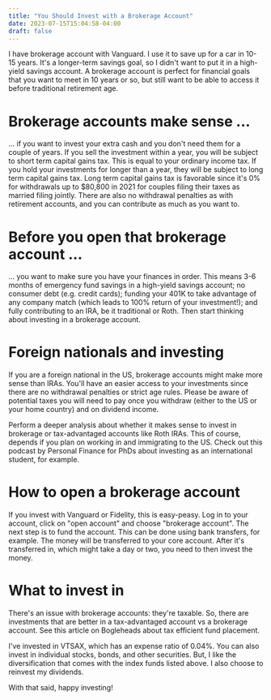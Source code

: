 ```yaml
---
title: "You Should Invest with a Brokerage Account"
date: 2023-07-15T15:04:58-04:00
draft: false
---
```


I have brokerage account with Vanguard. I use it to save up for a car in 10-15 years. It's a longer-term savings goal, so I didn't want to put it in a high-yield savings account. A brokerage account is perfect for financial goals that you want to meet in 10 years or so, but still want to be able to access it before traditional retirement age. 

# Brokerage accounts make sense ...
... if you want to invest your extra cash and you don't need them for a couple of years. If you sell the investment within a year, you will be subject to short term capital gains tax. This is equal to your ordinary income tax. If you hold your investments for longer than a year, they will be subject to long term capital gains tax. Long term capital gains tax is favorable since it's 0% for withdrawals up to $80,800 in 2021 for couples filing their taxes as married filing jointly. There are also no withdrawal penalties as with retirement accounts, and you can contribute as much as you want to. 

# Before you open that brokerage account ...
... you want to make sure you have your finances in order. This means 3-6 months of emergency fund savings in a high-yield savings account; no consumer debt (e.g. credit cards); funding your 401K to take advantage of any company match (which leads to 100% return of your investment!); and fully contributing to an IRA, be it traditional or Roth. Then start thinking about investing in a brokerage account.

# Foreign nationals and investing
If you are a foreign national in the US, brokerage accounts might make more sense than IRAs. You'll have an easier access to your investments since there are no withdrawal penalties or strict age rules. Please be aware of potential taxes you will need to pay once you withdraw (either to the US or your home country) and on dividend income. 

Perform a deeper analysis about whether it makes sense to invest in brokerage or tax-advantaged accounts like Roth IRAs. This of course, depends if you plan on working in and immigrating to the US. Check out this podcast by Personal Finance for PhDs about investing as an international student, for example. 

# How to open a brokerage account
If you invest with Vanguard or Fidelity, this is easy-peasy. Log in to your
account, click on "open account" and choose "brokerage account". The next step is to fund the account. This can be done using bank transfers, for example. The money will be transferred to your core account. After it's transferred in, which might take a day or two, you need to then invest the money.

# What to invest in
There's an issue with brokerage accounts: they're taxable. So, there are investments that are better in a tax-advantaged account vs a brokerage account. See this article on Bogleheads about tax efficient fund placement. 

I've invested in VTSAX, which has an expense ratio of 0.04%. You can also invest in individual stocks, bonds, and other securities. But, I like the diversification that comes with the index funds listed above. I also choose to reinvest my dividends. 

With that said, happy investing!

